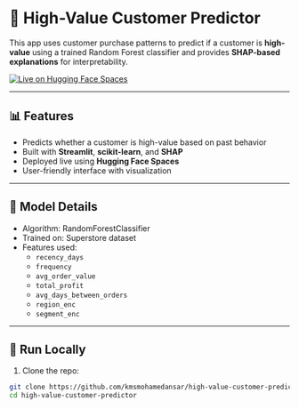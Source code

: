 # 💎 High-Value Customer Predictor

This app uses customer purchase patterns to predict if a customer is **high-value** using a trained Random Forest classifier and provides **SHAP-based explanations** for interpretability.

[![Live on Hugging Face Spaces](https://img.shields.io/badge/demo-huggingface-orange?logo=huggingface)](https://huggingface.co/spaces/kmsmohamedansar/high-value-customer-predictor)

---

## 📊 Features

- Predicts whether a customer is high-value based on past behavior
- Built with **Streamlit**, **scikit-learn**, and **SHAP**
- Deployed live using **Hugging Face Spaces**
- User-friendly interface with visualization

---

## 🧠 Model Details

- Algorithm: RandomForestClassifier
- Trained on: Superstore dataset
- Features used:
  - `recency_days`
  - `frequency`
  - `avg_order_value`
  - `total_profit`
  - `avg_days_between_orders`
  - `region_enc`
  - `segment_enc`

---

## 🚀 Run Locally

1. Clone the repo:

```bash
git clone https://github.com/kmsmohamedansar/high-value-customer-predictor.git
cd high-value-customer-predictor
